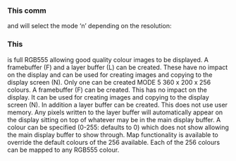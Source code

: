 

### This comm

and will select the mode ‘n’ depending on the resolution:

### This

is full RGB555 allowing good quality colour images to be displayed. A framebuffer (F) and a layer buffer (L) can be created. These have no impact on the display and can be used for creating images and copying to the display screen (N). Only one can be created MODE 5 360 x 200 x 256 colours. A framebuffer (F) can be created. This has no impact on the display. It can be used for creating images and copying to the display screen (N). In addition a layer buffer can be created. This does not use user memory. Any pixels written to the layer buffer will automatically appear on the display sitting on top of whatever may be in the main display buffer. A colour can be specified (0-255: defaults to 0) which does not show allowing the main display buffer to show through. Map functionality is available to override the default colours of the 256 available. Each of the 256 colours can be mapped to any RGB555 colour.